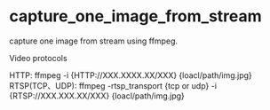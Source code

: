 # capture_one_image_from_stream
capture one image from stream using ffmpeg.

Video protocols

HTTP:
  ffmpeg -i {HTTP://XXX.XXXX.XX/XXX} {loacl/path/img.jpg}
RTSP(TCP、UDP):
  ffmpeg -rtsp_transport {tcp or udp} -i {RTSP://XXX.XXX.XX/XXX} {loacl/path/img.jpg}
